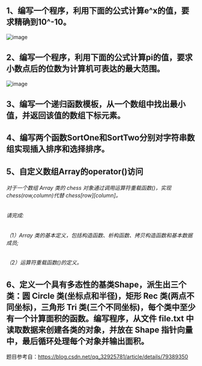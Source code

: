 ## 1、编写一个程序，利用下面的公式计算e^x的值，要求精确到10^-10。

 ![image](https://raw.githubusercontent.com/southernEast/SEU_553/master/2011/images/1.gif)
## 2、编写一个程序，利用下面的公式计算pi的值，要求小数点后的位数为计算机可表达的最大范围。

![image](https://raw.githubusercontent.com/southernEast/SEU_553/master/2011/images/2.gif)
## 3、编写一个递归函数模板，从一个数组中找出最小值，并返回该值的数组下标元素。
## 4、编写两个函数SortOne和SortTwo分别对字符串数组实现插入排序和选择排序。
## 5、自定义数组Array的operator()访问
###### 对于一个数组 Array 类的 chess 对象通过调用运算符重载函数()，实现 chess(row,column)代替 chess[row][column]。
###### 请完成:
###### （1）Array 类的基本定义，包括构造函数、析构函数、拷贝构造函数和基本数据成员;
###### （2）运算符重载函数()的定义。
## 6、定义一个具有多态性的基类Shape，派生出三个类：圆 Circle 类(坐标点和半径)，矩形 Rec 类(两点不同坐标)，三角形 Tri 类(三个不同坐标)，每个类中至少有一个计算面积的函数。编写程序，从文件 file.txt 中读取数据来创建各类的对象，并放在 Shape 指针向量中，最后循环处理每个对象并输出面积。

题目参考自：https://blog.csdn.net/qq_32925781/article/details/79389350